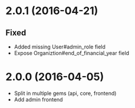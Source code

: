 # 2.0.1 (2016-04-21)

## Fixed

* Added missing User#admin_role field
* Expose Organiztion#end_of_financial_year field

# 2.0.0 (2016-04-05)

* Split in multiple gems (api, core, frontend)
* Add admin frontend
